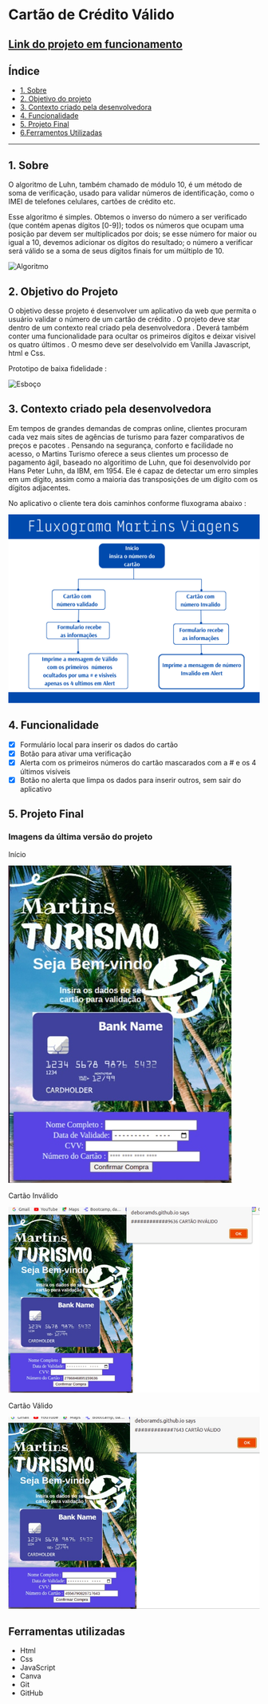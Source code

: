 # Cartão de Crédito Válido
 
## [Link do projeto em funcionamento](https://deboramds.github.io/SAP008-card-validation/src/index.html)

## Índice

* [1. Sobre ](#1-Sobre)
* [2. Objetivo do projeto](#2-Plano-do-projeto)
* [3. Contexto criado pela desenvolvedora](#3-Contexto-criado-pela-desenvolvedora)
* [4. Funcionalidade](#4-Funcionalidade)
* [5. Projeto Final](#5-Projeto-final)
* [6.Ferramentos Utilizadas](#6-Ferramentos-utilizadas)

***

## 1. Sobre 

O algoritmo de Luhn, também chamado de módulo 10, é um método de soma de verificação, usado para validar números de identificação, como o IMEI de telefones celulares, cartões de crédito etc.

Esse algoritmo é simples. Obtemos o inverso do número a ser verificado (que contém apenas dígitos [0-9]); todos os números que ocupam uma posição par devem ser multiplicados por dois; se esse número for maior ou igual a 10, devemos adicionar os dígitos do resultado; o número a verificar será válido se a soma de seus dígitos finais for um múltiplo de 10.

![Algoritmo](https://github.com/deboramds/SAP008-card-validation/blob/main/thumb.png)




## 2. Objetivo do Projeto

O objetivo desse projeto é desenvolver um aplicativo da web que permita o usuário validar o número de um cartão de crédito . O projeto deve star dentro de um contexto real criado pela desenvolvedora . Deverá também conter uma funcionalidade para ocultar os primeiros dígitos e deixar visivel os quatro últimos .
O mesmo deve ser deselvolvido em Vanilla Javascript, html e Css. 

Prototipo de baixa fidelidade :

![Esboço](https://github.com/deboramds/SAP008-card-validation/blob/main/src/imagem/Esbo%C3%A7o-card-validation.jpeg)

## 3. Contexto criado pela desenvolvedora 

Em tempos de grandes demandas de compras online, clientes procuram cada vez mais sites de agências de turismo para fazer comparativos de preços e pacotes . Pensando na segurança, conforto e facilidade no acesso, o Martins Turismo oferece a seus clientes um processo de pagamento ágil, baseado no algoritimo de Luhn, que foi desenvolvido por Hans Peter Luhn, da IBM, em 1954. Ele é capaz de detectar um erro simples em um dígito, assim como a maioria das transposições de um dígito com os dígitos adjacentes.

No aplicativo o cliente tera dois caminhos conforme fluxograma abaixo :

![Fluxograma](https://github.com/deboramds/SAP008-card-validation/blob/main/src/imagem/fluxograma-martins-viagens.png)

## 4. Funcionalidade 

- [x] Formulário local para inserir os dados do cartão
- [x] Botão para ativar uma verificação
- [x] Alerta com os primeiros números do cartão mascarados com a # e os 4 últimos visíveis
- [x] Botão no alerta que limpa os dados para inserir outros, sem sair do aplicativo

## 5. Projeto Final

### Imagens da última versão do projeto

Início

![Início](https://github.com/deboramds/SAP008-card-validation/blob/main/src/imagem/imagem-final.jpg)


Cartão Inválido

![Cartão Inválido](https://github.com/deboramds/SAP008-card-validation/blob/main/src/imagem/imagem-cartao-invalido.jpg)

Cartão Válido

![Cartão Válido](https://github.com/deboramds/SAP008-card-validation/blob/main/src/imagem/imagem-cartao-valido.jpg)

## Ferramentas utilizadas

- Html
- Css
- JavaScript
- Canva
- Git
- GitHub












